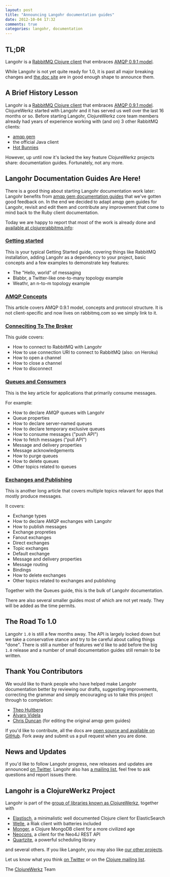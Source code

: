 ```yaml
---
layout: post
title: "Announcing Langohr documentation guides"
date: 2012-10-04 17:32
comments: true
categories: langohr, documentation
---
```


## TL;DR

Langohr is a [RabbitMQ Clojure client](http://clojurerabbitmq.info) that embraces [AMQP 0.9.1 model](http://bit.ly/amqp-model-explained). 

While Langohr is not yet quite ready for 1.0, it is past all major breaking changes and [the doc site](http://clojurerabbitmq.info) are in good enough shape to
announce them.


## A Brief History Lesson

Langohr is a [RabbitMQ Clojure client](http://clojurerabbitmq.info) that embraces [AMQP 0.9.1 model](http://bit.ly/amqp-model-explained).
ClojureWerkz started with Langohr and it has served us well over the last 16 months or so. Before starting Langohr, ClojureWerkz core team members already had
years of experience working with (and on) 3 other RabbitMQ clients:

 * [amqp gem](http://github.com/ruby-amqp/amqp)
 * the official Java client
 * [Hot Bunnies](http://github.com/ruby-amqp/hot_bunnies)

However, up until now it's lacked the key feature ClojureWerkz projects share: documentation guides. Fortunately, not any more.



## Langohr Documentation Guides Are Here!

There is a good thing about starting Langohr documentation work later: Langohr benefits from [amqp gem documentation guides](http://rubyamqp.info)
that we've gotten good feedback on. In the end we decided to adapt amqp gem guides for Langohr, revisit and edit them and contribute any
improvement that come to mind back to the Ruby client documentation.

Today we are happy to report that most of the work is already done and [available at clojurerabbitmq.info](http://clojurerabbitmq.info):

### [Getting started](http://clojurerabbitmq.info/articles/getting_started.html)

This is your typical Getting Started guide, covering things like RabbitMQ installation, adding Langohr as a dependency to your project,
basic concepts and a few examples to demonstrate key features:

 * The "Hello, world" of messaging
 * Blabbr, a Twitter-like one-to-many topology example
 * Weathr, an n-to-m topology example


### [AMQP Concepts](http://www.rabbitmq.com/tutorials/amqp-concepts.html)

This article covers AMQP 0.9.1 model, concepts and protocol structure. It is not client-specific and now lives on rabbitmq.com so we simply link to it.


### [Conneciting To The Broker](/articles/connecting.html)

This guide covers:

 * How to connect to RabbitMQ with Langohr
 * How to use connection URI to connect to RabbitMQ (also: on Heroku)
 * How to open a channel
 * How to close a channel
 * How to disconnect


### [Queues and Consumers](http://clojurerabbitmq.info/articles/queues.html)

This is the key article for applications that primarily consume messages.

For example:

 * How to declare AMQP queues with Langohr
 * Queue properties
 * How to declare server-named queues
 * How to declare temporary exclusive queues
 * How to consume messages ("push API")
 * How to fetch messages ("pull API")
 * Message and delivery properties
 * Message acknowledgements
 * How to purge queues
 * How to delete queues
 * Other topics related to queues


### [Exchanges and Publishing](http://clojurerabbitmq.info/articles/exchanges.html)

This is another long article that covers multiple topics relavant for apps that mostly produce messages.

It covers:

 * Exchange types
 * How to declare AMQP exchanges with Langohr
 * How to publish messages
 * Exchange propreties
 * Fanout exchanges
 * Direct exchanges
 * Topic exchanges
 * Default exchange
 * Message and delivery properties
 * Message routing
 * Bindings
 * How to delete exchanges
 * Other topics related to exchanges and publishing

Together with the Queues guide, this is the bulk of Langohr documentation.

There are also several smaller guides most of which are not yet ready. They will be added as the time permits.


## The Road To 1.0

Langohr `1.0` is still a few months away. The API is largely locked down but we take a conservative stance and try to be careful about
calling things "done". There is still a number of features we'd like to add before the big `1.0` release and a number of small documentation
guides still remain to be written.



## Thank You Contributors

We would like to thank people who have helped make Langohr documentation better by reviewing our drafts, suggesting improvements, correcting
the grammar and simply encouraging us to take this project through to completion:

 * [Theo Hultberg](https://twitter.com/iconara)
 * [Álvaro Videla](https://twitter.com/old_sound)
 * [Chris Duncan](https://twitter.com/celldee) (for editing the original amqp gem guides)

If you'd like to contribute, all the docs are [open source and available on GitHub](https://github.com/clojurewerkz/langohr.docs). Fork away and
submit us a pull request when you are done.


## News and Updates

If you'd like to follow Langohr progress, new releases and updates are announced [on Twitter](http://twitter.com/clojurewerkz).
Langohr also has [a mailing list](https://groups.google.com/group/clojure-langohr), feel free to ask questions and report issues there.



## Langohr is a ClojureWerkz Project

Langohr is part of the [group of libraries known as ClojureWerkz](http://clojurewerkz.org), together with

 * [Elastisch](https://clojureelasticsearch.info), a minimalistic well documented Clojure client for ElasticSearch
 * [Welle](https://clojureriak.info), a Riak client with batteries included
 * [Monger](https://clojuremongodb.info), a Clojure MongoDB client for a more civilized age
 * [Neocons](https://clojureneo4j.info), a client for the Neo4J REST API
 * [Quartzite](https://clojurequartz.info), a powerful scheduling library

and several others. If you like Langohr, you may also like [our other projects](http://clojurewerkz.org).

Let us know what you think [on Twitter](http://twitter.com/clojurewerkz) or on the [Clojure mailing list](https://groups.google.com/group/clojure).


The [ClojureWerkz](http://clojurewerkz.org) Team
